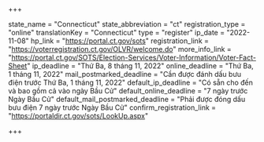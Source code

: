 +++

state_name = "Connecticut"
state_abbreviation = "ct"
registration_type = "online"
translationKey = "Connecticut"
type = "register"
ip_date = "2022-11-08"
hp_link = "https://portal.ct.gov/sots"
registration_link = "https://voterregistration.ct.gov/OLVR/welcome.do"
more_info_link = "https://portal.ct.gov/SOTS/Election-Services/Voter-Information/Voter-Fact-Sheet"
ip_deadline = "Thứ Ba, 8 tháng 11, 2022"
online_deadline = "Thứ Ba, 1 tháng 11, 2022"
mail_postmarked_deadline = "Cần được đánh dấu bưu điện trước Thứ Ba, 1 tháng 11, 2022"
default_ip_deadline = "Có sẵn cho đến và bao gồm cả vào ngày Bầu Cử"
default_online_deadline = "7 ngày trước Ngày Bầu Cử"
default_mail_postmarked_deadline = "Phải được đóng dấu bưu điện 7 ngày trước Ngày Bầu Cử"
confirm_registration_link = "https://portaldir.ct.gov/sots/LookUp.aspx"

+++